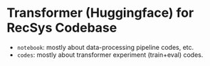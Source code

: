 # Transformer (Huggingface) for RecSys Codebase

- `notebook`: mostly about data-processing pipeline codes, etc.
- `codes`: mostly about transformer experiment (train+eval) codes.

